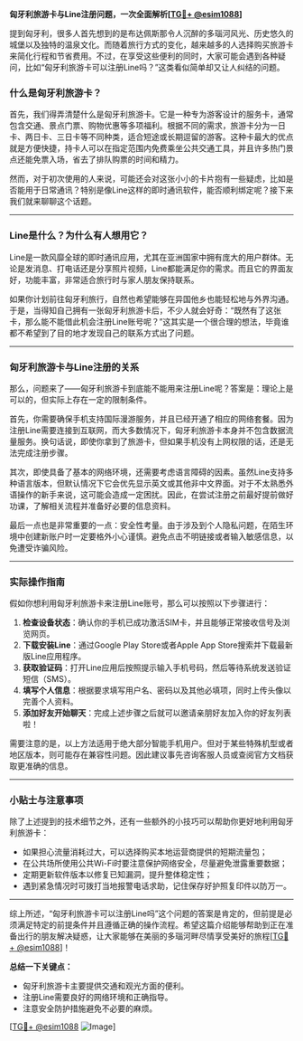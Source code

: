 **匈牙利旅游卡与Line注册问题，一次全面解析[[TG💪+ @esim1088](https://t.me/s/esim1088)]**

提到匈牙利，很多人首先想到的是布达佩斯那令人沉醉的多瑙河风光、历史悠久的城堡以及独特的温泉文化。而随着旅行方式的变化，越来越多的人选择购买旅游卡来简化行程和节省费用。不过，在享受这些便利的同时，大家可能会遇到各种疑问，比如“匈牙利旅游卡可以注册Line吗？”这类看似简单却又让人纠结的问题。

### 什么是匈牙利旅游卡？

首先，我们得弄清楚什么是匈牙利旅游卡。它是一种专为游客设计的服务卡，通常包含交通、景点门票、购物优惠等多项福利。根据不同的需求，旅游卡分为一日卡、两日卡、三日卡等不同种类，适合短途或长期逗留的游客。这种卡最大的优点就是方便快捷，持卡人可以在指定范围内免费乘坐公共交通工具，并且许多热门景点还能免票入场，省去了排队购票的时间和精力。

然而，对于初次使用的人来说，可能还会对这张小小的卡片抱有一些疑虑，比如是否能用于日常通讯？特别是像Line这样的即时通讯软件，能否顺利绑定呢？接下来我们就来聊聊这个话题。

---

### Line是什么？为什么有人想用它？

Line是一款风靡全球的即时通讯应用，尤其在亚洲国家中拥有庞大的用户群体。无论是发消息、打电话还是分享照片视频，Line都能满足你的需求。而且它的界面友好，功能丰富，非常适合旅行时与家人朋友保持联系。

如果你计划前往匈牙利旅行，自然也希望能够在异国他乡也能轻松地与外界沟通。于是，当得知自己拥有一张匈牙利旅游卡后，不少人就会好奇：“既然有了这张卡，那么能不能借此机会注册Line账号呢？”这其实是一个很合理的想法，毕竟谁都不希望到了目的地才发现自己的联系方式出了问题。

---

### 匈牙利旅游卡与Line注册的关系

那么，问题来了——匈牙利旅游卡到底能不能用来注册Line呢？答案是：理论上是可以的，但实际上存在一定的限制条件。

首先，你需要确保手机支持国际漫游服务，并且已经开通了相应的网络套餐。因为注册Line需要连接到互联网，而大多数情况下，匈牙利旅游卡本身并不包含数据流量服务。换句话说，即使你拿到了旅游卡，但如果手机没有上网权限的话，还是无法完成注册步骤。

其次，即使具备了基本的网络环境，还需要考虑语言障碍的因素。虽然Line支持多种语言版本，但默认情况下它会优先显示英文或其他非中文界面。对于不太熟悉外语操作的新手来说，这可能会造成一定困扰。因此，在尝试注册之前最好提前做好功课，了解相关流程并准备好必要的信息资料。

最后一点也是非常重要的一点：安全性考量。由于涉及到个人隐私问题，在陌生环境中创建新账户时一定要格外小心谨慎。避免点击不明链接或者输入敏感信息，以免遭受诈骗风险。

---

### 实际操作指南

假如你想利用匈牙利旅游卡来注册Line账号，那么可以按照以下步骤进行：

1. **检查设备状态**：确认你的手机已成功激活SIM卡，并且能够正常接收信号及浏览网页。
2. **下载安装Line**：通过Google Play Store或者Apple App Store搜索并下载最新版Line应用程序。
3. **获取验证码**：打开Line应用后按照提示输入手机号码，然后等待系统发送验证短信（SMS）。
4. **填写个人信息**：根据要求填写用户名、密码以及其他必填项，同时上传头像以完善个人资料。
5. **添加好友开始聊天**：完成上述步骤之后就可以邀请亲朋好友加入你的好友列表啦！

需要注意的是，以上方法适用于绝大部分智能手机用户。但对于某些特殊机型或者地区版本，则可能存在兼容性问题。因此建议事先咨询客服人员或查阅官方文档获取更准确的信息。

---

### 小贴士与注意事项

除了上述提到的技术细节之外，还有一些额外的小技巧可以帮助你更好地利用匈牙利旅游卡：

- 如果担心流量消耗过大，可以选择购买本地运营商提供的短期流量包；
- 在公共场所使用公共Wi-Fi时要注意保护网络安全，尽量避免泄露重要数据；
- 定期更新软件版本以修复已知漏洞，提升整体稳定性；
- 遇到紧急情况时可拨打当地报警电话求助，记住保存好护照复印件以防万一。

---

综上所述，“匈牙利旅游卡可以注册Line吗”这个问题的答案是肯定的，但前提是必须满足特定的前提条件并且遵循正确的操作流程。希望这篇介绍能够帮助到正在准备出行的朋友解决疑惑，让大家能够在美丽的多瑙河畔尽情享受美好的旅程[[TG💪+ @esim1088](https://t.me/s/esim1088)]！

**总结一下关键点：**
- 匈牙利旅游卡主要提供交通和观光方面的便利。
- 注册Line需要良好的网络环境和正确指导。
- 注意安全防护措施避免不必要的麻烦。

[[TG💪+ @esim1088](https://t.me/s/esim1088) ![Image](https://i.postimg.cc/4NQfJmqS/Snipaste-2025-05-13-00-14-12.png)]
